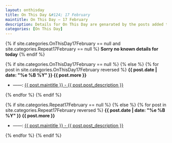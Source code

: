 ```yaml
---
layout: onthisday
title: On This Day &#124; 17 February
maintitle: On This Day — 17 February
description: Details for On This Day are genarated by the posts added to the website so the content is subject to changes/updates over time.
categories: [On This Day]
---
```


{% if site.categories.OnThisDay17February == null and site.categories.Repeat17February == null %}
<strong>Sorry no known details for today</strong>
{% endif %}

{% if site.categories.OnThisDay17February == null %}
{% else %}
{% for post in site.categories.OnThisDay17February reversed %}
<strong>{{ post.date | date: "%e %B %Y" }} {{ post.more }}</strong>
<ul>
<li> ——: <a href="{{ post.url }}">{{ post.maintitle }} - {{ post.post_description }}</a></li>
</ul>
{% endfor %}
{% endif %}

{% if site.categories.Repeat17February == null %}
{% else %}
{% for post in site.categories.Repeat17February reversed %}
<strong>{{ post.date | date: "%e %B %Y" }} {{ post.more }}</strong>
<ul>
<li> ——: <a href="{{ post.url }}">{{ post.maintitle }} - {{ post.post_description }}</a></li>
</ul>
{% endfor %}
{% endif %}
